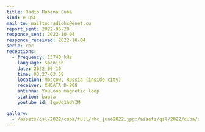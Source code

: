 ```yaml
---
title: Radio Habana Cuba
kind: e-QSL
mail_to: mailto:radiohc@enet.cu
report_sent: 2022-06-20
responce_sent: 2022-10-04
responce_received: 2022-10-04
serie: rhc
receptions:
  - frequency: 13740 kHz
    language: Spanish
    date: 2022-06-19
    time: 03.27-03.58
    location: Moscow, Russia (inside city)
    receiver: XHDATA D-808
    antenna: YouLoop magnetic loop
    station: bauta
    youtube_id: IqoUg1hdYIM

gallery:
  - /assets/qsl/2022/cuba/full/rhc_june2022.jpg:/assets/qsl/2022/cuba/small/rhc_june2022.jpg
---
```

